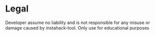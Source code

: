 # Legal
Developer assume no liability and is not responsible for any misuse or damage caused by instahack-tool.
Only use for educational purposes
